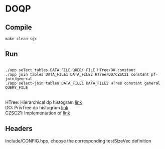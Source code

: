 # DOQP

## Compile
<pre><code>make clean sgx</code></pre>

## Run
<pre><code>
./app select tables DATA_FILE QUERY_FILE HTree/DO constant
./app join tables DATA_FILE1 DATA_FILE2 HTree/DO/CZSC21 constant pf-join/general
./app select-join tables DATA_FILE1 DATA_FILE2 HTree constant general QUERY_FILE
</code></pre>

<br>HTree: Hierarchical dp histogram [link][3]
<br>DO: PrivTree dp histogram [link][1]
<br>CZSC21: Implementation of [link][2]

## Headers 
Include/CONFIG.hpp, choose the corresponding testSizeVec definition

[1]: <https://dl.acm.org/doi/pdf/10.1145/2882903.2882928>
[2]: <https://eprint.iacr.org/2021/593.pdf>
[3]: <https://dl.acm.org/doi/pdf/10.14778/2556549.2556576>

